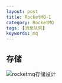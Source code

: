 ```yaml
---
layout: post
title: RocketMQ-1
category: RocketMQ
tags: [消息队列]
keywords: mq
---
```


## 存储
![rocketmq存储设计](/Users/mobike/Downloads/pictures/rocketmq存储.png)